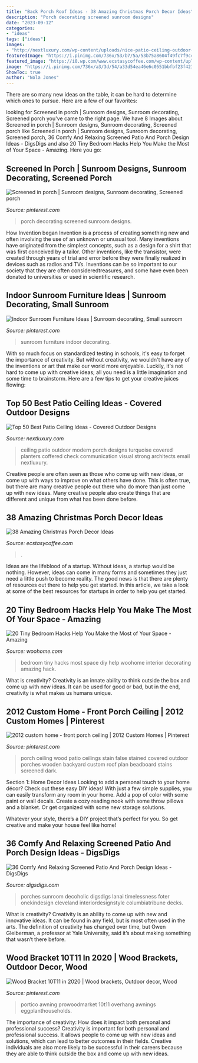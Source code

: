 ```yaml
---
title: "Back Porch Roof Ideas - 38 Amazing Christmas Porch Decor Ideas"
description: "Porch decorating screened sunroom designs"
date: "2023-09-12"
categories:
- "ideas"
tags: ["ideas"]
images:
- "http://nextluxury.com/wp-content/uploads/nice-patio-ceiling-outdoor-ideas.jpg"
featuredImage: "https://i.pinimg.com/736x/53/b7/5a/53b75a8604f49fc7f9c4ed8985c0445c.jpg"
featured_image: "https://i0.wp.com/www.ecstasycoffee.com/wp-content/uploads/2016/10/Christmas-Porch-Décor-Ideas-37.jpg"
image: "https://i.pinimg.com/736x/a3/3d/54/a33d54ea46e6c0551bbfbf23f421be87.jpg"
ShowToc: true
author: "Nola Jones"
---
```



There are so many new ideas on the table, it can be hard to determine which ones to pursue. Here are a few of our favorites: 

	

		
looking for Screened in porch | Sunroom designs, Sunroom decorating, Screened porch you've came to the right page. We have 8 Images about Screened in porch | Sunroom designs, Sunroom decorating, Screened porch like Screened in porch | Sunroom designs, Sunroom decorating, Screened porch, 36 Comfy And Relaxing Screened Patio And Porch Design Ideas - DigsDigs and also 20 Tiny Bedroom Hacks Help You Make the Most of Your Space - Amazing. Here you go:
		
    
## Screened In Porch | Sunroom Designs, Sunroom Decorating, Screened Porch

<img loading=lazy src="https://i.pinimg.com/736x/53/b7/5a/53b75a8604f49fc7f9c4ed8985c0445c.jpg" onerror="this.onerror=null;this.src='https://tse4.mm.bing.net/th?id=OIP.YTOKyh5L4zhwlfbpkrtbKgHaLH&amp;pid=15.1';" alt="Screened in porch | Sunroom designs, Sunroom decorating, Screened porch">

_Source: pinterest.com_

>porch decorating screened sunroom designs. 

	

How Invention began
Invention is a process of creating something new and often involving the use of an unknown or unusual tool. Many inventions have originated from the simplest concepts, such as a design for a shirt that was first conceived by a tailor. Other inventions, like the transistor, were created through years of trial and error before they were finally realized in devices such as radios and TVs. Inventions can be so important to our society that they are often consideredtreasures, and some have even been donated to universities or used in scientific research.

    
## Indoor Sunroom Furniture Ideas | Sunroom Decorating, Small Sunroom

<img loading=lazy src="https://i.pinimg.com/736x/a3/3d/54/a33d54ea46e6c0551bbfbf23f421be87.jpg" onerror="this.onerror=null;this.src='https://tse2.mm.bing.net/th?id=OIP.dQVTqL1GyccbrFnrmtivwAHaJ3&amp;pid=15.1';" alt="Indoor Sunroom Furniture Ideas | Sunroom decorating, Small sunroom">

_Source: pinterest.com_

>sunroom furniture indoor decorating. 

	

With so much focus on standardized testing in schools, it's easy to forget the importance of creativity. But without creativity, we wouldn't have any of the inventions or art that make our world more enjoyable. Luckily, it's not hard to come up with creative ideas; all you need is a little imagination and some time to brainstorm. Here are a few tips to get your creative juices flowing:

    
## Top 50 Best Patio Ceiling Ideas - Covered Outdoor Designs

<img loading=lazy src="http://nextluxury.com/wp-content/uploads/nice-patio-ceiling-outdoor-ideas.jpg" onerror="this.onerror=null;this.src='https://tse4.mm.bing.net/th?id=OIP.3axODGdtYnOcfNzpRnCzigHaFA&amp;pid=15.1';" alt="Top 50 Best Patio Ceiling Ideas - Covered Outdoor Designs">

_Source: nextluxury.com_

>ceiling patio outdoor modern porch designs turquoise covered planters coffered check communication visual strong architects email nextluxury. 

	

Creative people are often seen as those who come up with new ideas, or come up with ways to improve on what others have done. This is often true, but there are many creative people out there who do more than just come up with new ideas. Many creative people also create things that are different and unique from what has been done before.

    
## 38 Amazing Christmas Porch Decor Ideas

<img loading=lazy src="https://i0.wp.com/www.ecstasycoffee.com/wp-content/uploads/2016/10/Christmas-Porch-Décor-Ideas-37.jpg" onerror="this.onerror=null;this.src='https://tse1.mm.bing.net/th?id=OIP.ozw2f3dYLMGCKrq4jmSJkwHaKc&amp;pid=15.1';" alt="38 Amazing Christmas Porch Decor Ideas">

_Source: ecstasycoffee.com_

>. 

	

Ideas are the lifeblood of a startup. Without ideas, a startup would be nothing. However, ideas can come in many forms and sometimes they just need a little push to become reality. The good news is that there are plenty of resources out there to help you get started. In this article, we take a look at some of the best resources for startups in order to help you get started.

    
## 20 Tiny Bedroom Hacks Help You Make The Most Of Your Space - Amazing

<img loading=lazy src="http://www.woohome.com/wp-content/uploads/2014/07/brilliant-ideas-for-tiny-bedroom-12.jpg" onerror="this.onerror=null;this.src='https://tse1.mm.bing.net/th?id=OIP.cR0Wq8HXMfwVjLqqaKh43QHaLH&amp;pid=15.1';" alt="20 Tiny Bedroom Hacks Help You Make the Most of Your Space - Amazing">

_Source: woohome.com_

>bedroom tiny hacks most space diy help woohome interior decorating amazing hack. 

	

What is creativity?
Creativity is an innate ability to think outside the box and come up with new ideas. It can be used for good or bad, but in the end, creativity is what makes us humans unique.

    
## 2012 Custom Home - Front Porch Ceiling | 2012 Custom Homes | Pinterest

<img loading=lazy src="https://s-media-cache-ak0.pinimg.com/736x/af/ee/ce/afeece3c4ac03270eb7a735804548806.jpg" onerror="this.onerror=null;this.src='https://tse2.mm.bing.net/th?id=OIP.9rWt9cnbSG0P-BSU-Hi-QAHaLD&amp;pid=15.1';" alt="2012 custom home - front porch ceiling | 2012 Custom Homes | Pinterest">

_Source: pinterest.com_

>porch ceiling wood patio ceilings stain false stained covered outdoor porches wooden backyard custom roof plan beadboard stains screened dark. 

	

Section 1: Home Decor Ideas
Looking to add a personal touch to your home décor? Check out these easy DIY ideas!
With just a few simple supplies, you can easily transform any room in your home. Add a pop of color with some paint or wall decals. Create a cozy reading nook with some throw pillows and a blanket. Or get organized with some new storage solutions.

Whatever your style, there’s a DIY project that’s perfect for you. So get creative and make your house feel like home!

    
## 36 Comfy And Relaxing Screened Patio And Porch Design Ideas - DigsDigs

<img loading=lazy src="https://www.digsdigs.com/photos/comfy-and-relaxing-screened-patio-design-ideas-30-554x737.jpg" onerror="this.onerror=null;this.src='https://tse4.mm.bing.net/th?id=OIP.j6HBl8d2bTR50mg9fNBhnAHaJ2&amp;pid=15.1';" alt="36 Comfy And Relaxing Screened Patio And Porch Design Ideas - DigsDigs">

_Source: digsdigs.com_

>porches sunroom decoholic digsdigs lanai timelessness foter onekindesign cleveland interiordesignstyle columbiatribune decks. 

	

What is creativity?
Creativity is an ability to come up with new and innovative ideas. It can be found in any field, but is most often used in the arts. The definition of creativity has changed over time, but Owen Gleiberman, a professor at Yale University, said it’s about making something that wasn’t there before.

    
## Wood Bracket 10T11 In 2020 | Wood Brackets, Outdoor Decor, Wood

<img loading=lazy src="https://i.pinimg.com/736x/5d/68/11/5d681103cea8e72a5df26e8dff11c9d4.jpg" onerror="this.onerror=null;this.src='https://tse3.mm.bing.net/th?id=OIP.sAwGcd_ADvNj79akeUxocAHaHa&amp;pid=15.1';" alt="Wood Bracket 10T11 in 2020 | Wood brackets, Outdoor decor, Wood">

_Source: pinterest.com_

>portico awning prowoodmarket 10t11 overhang awnings eggplanthouseholds. 

	

The importance of creativity: How does it impact both personal and professional success?
Creativity is important for both personal and professional success. It allows people to come up with new ideas and solutions, which can lead to better outcomes in their fields. Creative individuals are also more likely to be successful in their careers because they are able to think outside the box and come up with new ideas.


